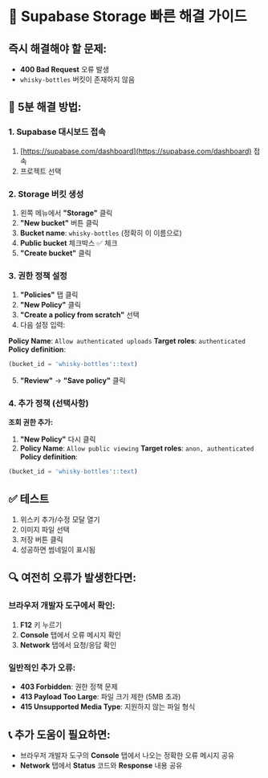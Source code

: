 # 🚨 Supabase Storage 빠른 해결 가이드

## **즉시 해결해야 할 문제:**
- **400 Bad Request** 오류 발생
- `whisky-bottles` 버킷이 존재하지 않음

## **🔧 5분 해결 방법:**

### **1. Supabase 대시보드 접속**
1. [https://supabase.com/dashboard](https://supabase.com/dashboard) 접속
2. 프로젝트 선택

### **2. Storage 버킷 생성**
1. 왼쪽 메뉴에서 **"Storage"** 클릭
2. **"New bucket"** 버튼 클릭
3. **Bucket name**: `whisky-bottles` (정확히 이 이름으로)
4. **Public bucket** 체크박스 ✅ 체크
5. **"Create bucket"** 클릭

### **3. 권한 정책 설정**
1. **"Policies"** 탭 클릭
2. **"New Policy"** 클릭
3. **"Create a policy from scratch"** 선택
4. 다음 설정 입력:

**Policy Name**: `Allow authenticated uploads`
**Target roles**: `authenticated`
**Policy definition**:
```sql
(bucket_id = 'whisky-bottles'::text)
```

5. **"Review"** → **"Save policy"** 클릭

### **4. 추가 정책 (선택사항)**
**조회 권한 추가:**
1. **"New Policy"** 다시 클릭
2. **Policy Name**: `Allow public viewing`
**Target roles**: `anon, authenticated`
**Policy definition**:
```sql
(bucket_id = 'whisky-bottles'::text)
```

## **✅ 테스트**
1. 위스키 추가/수정 모달 열기
2. 이미지 파일 선택
3. 저장 버튼 클릭
4. 성공하면 썸네일이 표시됨

## **🔍 여전히 오류가 발생한다면:**

### **브라우저 개발자 도구에서 확인:**
1. **F12** 키 누르기
2. **Console** 탭에서 오류 메시지 확인
3. **Network** 탭에서 요청/응답 확인

### **일반적인 추가 오류:**
- **403 Forbidden**: 권한 정책 문제
- **413 Payload Too Large**: 파일 크기 제한 (5MB 초과)
- **415 Unsupported Media Type**: 지원하지 않는 파일 형식

## **📞 추가 도움이 필요하면:**
- 브라우저 개발자 도구의 **Console** 탭에서 나오는 정확한 오류 메시지 공유
- **Network** 탭에서 **Status** 코드와 **Response** 내용 공유 